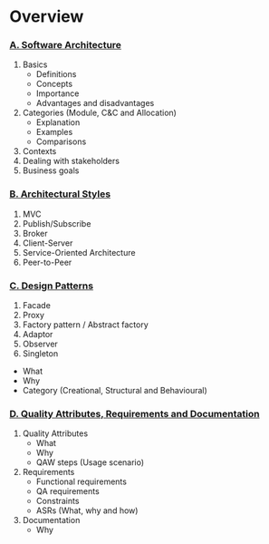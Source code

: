 # Overview

### [A. Software Architecture]
1. Basics
   - Definitions
   - Concepts
   - Importance
   - Advantages and disadvantages
2. Categories (Module, C&C and Allocation)
   - Explanation
   - Examples
   - Comparisons
3. Contexts
4. Dealing with stakeholders
5. Business goals

### [B. Architectural Styles]
1. MVC
2. Publish/Subscribe
3. Broker
4. Client-Server
4. Service-Oriented Architecture
5. Peer-to-Peer

### [C. Design Patterns]
1. Facade
2. Proxy
3. Factory pattern / Abstract factory
4. Adaptor
5. Observer
6. Singleton
- What
- Why
- Category (Creational, Structural and Behavioural)

### [D. Quality Attributes, Requirements and Documentation]
1. Quality Attributes
   - What 
   - Why
   - QAW steps (Usage scenario)
2. Requirements
   - Functional requirements
   - QA requirements
   - Constraints
   - ASRs (What, why and how)
3. Documentation
   - Why

[A. Software Architecture]: a/index.md
[B. Architectural Styles]: b/index.md
[C. Design Patterns]: c/index.md
[D. Quality Attributes, Requirements and Documentation]: d/index.md